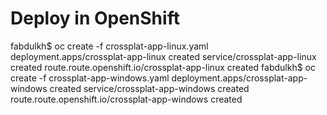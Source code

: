 # Deploy in OpenShift

fabdulkh$ oc create -f crossplat-app-linux.yaml 
deployment.apps/crossplat-app-linux created
service/crossplat-app-linux created
route.route.openshift.io/crossplat-app-linux created
fabdulkh$ oc create -f crossplat-app-windows.yaml 
deployment.apps/crossplat-app-windows created
service/crossplat-app-windows created
route.route.openshift.io/crossplat-app-windows created
